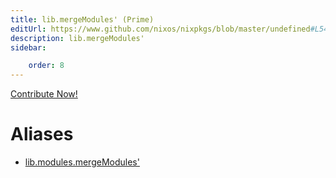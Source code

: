 ```yaml
---
title: lib.mergeModules' (Prime)
editUrl: https://www.github.com/nixos/nixpkgs/blob/master/undefined#L547C19
description: lib.mergeModules'
sidebar:

    order: 8
---
```


<a href="https://www.github.com/nixos/nixpkgs/blob/master/undefined#L547C19">Contribute Now!</a>


# Aliases

- [lib.modules.mergeModules'](/nix-doc-comments/reference/lib/modules/lib-modules-mergemodules' (prime))



